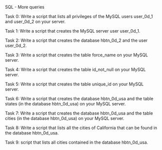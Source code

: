 SQL - More queries

Task 0: Write a script that lists all privileges of the MySQL users user_0d_1 and user_0d_2 on your server.

Task 1: Write a script that creates the MySQL server user user_0d_1. 

Task 2: Write a script that creates the database hbtn_0d_2 and the user user_0d_2.

Task 3: Write a script that creates the table force_name on your MySQL server.

Task 4: Write a script that creates the table id_not_null on your MySQL server.

Task 5: Write a script that creates the table unique_id on your MySQL server.

Task 6: Write a script that creates the database hbtn_0d_usa and the table states (in the database hbtn_0d_usa) on your MySQL server.

Task 7: Write a script that creates the database hbtn_0d_usa and the table cities (in the database hbtn_0d_usa) on your MySQL server.

Task 8: Write a script that lists all the cities of California that can be found in the database hbtn_0d_usa.

Task 9: script that lists all cities contained in the database hbtn_0d_usa.

        